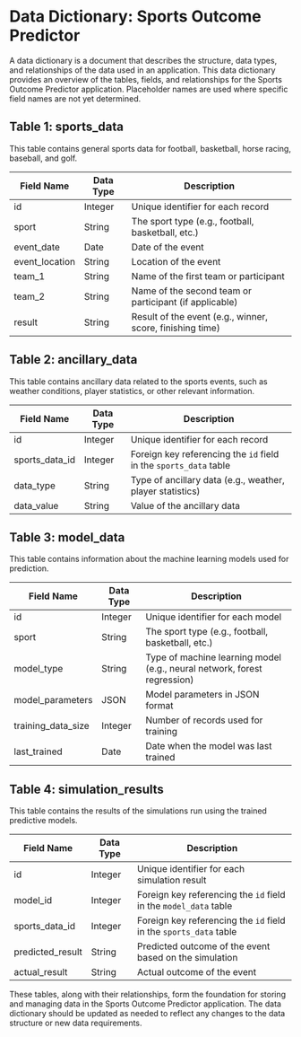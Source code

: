 # Data Dictionary: Sports Outcome Predictor

A data dictionary is a document that describes the structure, data types, and relationships of the data used in an application. This data dictionary provides an overview of the tables, fields, and relationships for the Sports Outcome Predictor application. Placeholder names are used where specific field names are not yet determined.

## Table 1: sports_data

This table contains general sports data for football, basketball, horse racing, baseball, and golf.

| Field Name     | Data Type  | Description                                                |
| -------------- | ---------- | ---------------------------------------------------------- |
| id             | Integer    | Unique identifier for each record                          |
| sport          | String     | The sport type (e.g., football, basketball, etc.)         |
| event_date     | Date       | Date of the event                                          |
| event_location | String     | Location of the event                                      |
| team_1         | String     | Name of the first team or participant                      |
| team_2         | String     | Name of the second team or participant (if applicable)     |
| result         | String     | Result of the event (e.g., winner, score, finishing time) |

## Table 2: ancillary_data

This table contains ancillary data related to the sports events, such as weather conditions, player statistics, or other relevant information.

| Field Name       | Data Type  | Description                                                  |
| ---------------- | ---------- | ------------------------------------------------------------ |
| id               | Integer    | Unique identifier for each record                            |
| sports_data_id   | Integer    | Foreign key referencing the `id` field in the `sports_data` table |
| data_type        | String     | Type of ancillary data (e.g., weather, player statistics)   |
| data_value       | String     | Value of the ancillary data                                  |

## Table 3: model_data

This table contains information about the machine learning models used for prediction.

| Field Name         | Data Type  | Description                                                  |
| ------------------ | ---------- | ------------------------------------------------------------ |
| id                 | Integer    | Unique identifier for each model                             |
| sport              | String     | The sport type (e.g., football, basketball, etc.)           |
| model_type         | String     | Type of machine learning model (e.g., neural network, forest regression) |
| model_parameters   | JSON       | Model parameters in JSON format                              |
| training_data_size | Integer    | Number of records used for training                          |
| last_trained       | Date       | Date when the model was last trained                         |

## Table 4: simulation_results

This table contains the results of the simulations run using the trained predictive models.

| Field Name    | Data Type  | Description                                                  |
| ------------- | ---------- | ------------------------------------------------------------ |
| id            | Integer    | Unique identifier for each simulation result                 |
| model_id      | Integer    | Foreign key referencing the `id` field in the `model_data` table |
| sports_data_id| Integer    | Foreign key referencing the `id` field in the `sports_data` table |
| predicted_result | String   | Predicted outcome of the event based on the simulation       |
| actual_result | String     | Actual outcome of the event                                  |

These tables, along with their relationships, form the foundation for storing and managing data in the Sports Outcome Predictor application. The data dictionary should be updated as needed to reflect any changes to the data structure or new data requirements.
